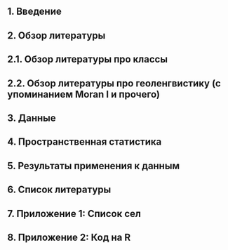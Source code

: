 ## 1. Введение
## 2. Обзор литературы
## 2.1. Обзор литературы про классы
## 2.2. Обзор литературы про геоленгвистику (с упоминанием Moran  I и прочего)
## 3. Данные
## 4. Пространственная статистика
## 5. Результаты применения к данным
## 6. Список литературы
## 7. Приложение 1: Список сел
## 8. Приложение 2: Код на R
